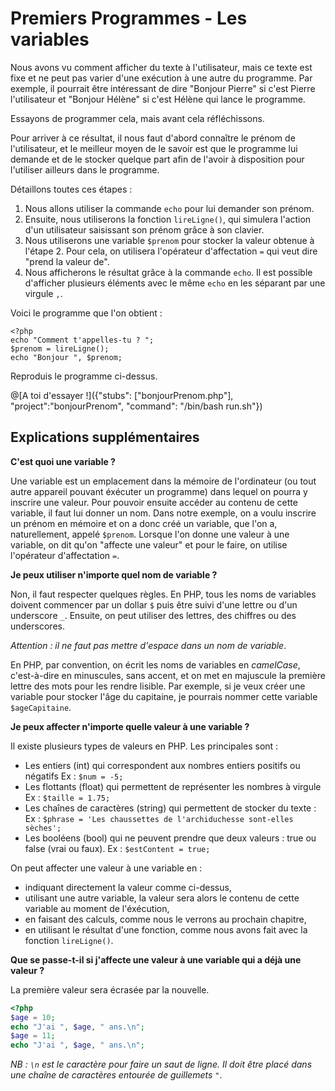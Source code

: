 # Premiers Programmes - Les variables

Nous avons vu comment afficher du texte à l'utilisateur, mais ce texte
est fixe et ne peut pas varier d'une exécution à une autre du programme.
Par exemple, il pourrait être intéressant de dire "Bonjour Pierre" si c'est Pierre l'utilisateur et "Bonjour Hélène" si c'est Hélène qui lance le programme.

Essayons de programmer cela, mais avant cela réfléchissons. 

Pour arriver à ce résultat, il nous faut d'abord connaître le prénom de l'utilisateur, et le meilleur moyen de le savoir est que le programme lui demande et de le stocker quelque part afin de l'avoir à disposition pour l'utiliser ailleurs dans le programme.

Détaillons toutes ces étapes : 

1. Nous allons utiliser la commande `echo` pour lui demander son prénom. 
2. Ensuite, nous utiliserons la fonction `lireLigne()`, qui simulera l'action d'un utilisateur saisissant son prénom grâce à son clavier.
3. Nous utiliserons une variable `$prenom` pour stocker la valeur obtenue à l'étape 2. Pour cela, on utilisera l'opérateur d'affectation `=` qui veut dire "prend la valeur de".
4. Nous afficherons le résultat grâce à la commande `echo`. Il est possible d'afficher plusieurs éléments avec le même `echo` en les séparant par une virgule `,`.

Voici le programme que l'on obtient : 
```
<?php
echo "Comment t'appelles-tu ? ";
$prenom = lireLigne();
echo "Bonjour ", $prenom;
```

Reproduis le programme ci-dessus.

@[A toi d'essayer !]({"stubs": ["bonjourPrenom.php"], "project":"bonjourPrenom", "command": "/bin/bash run.sh"})


## Explications supplémentaires

**C'est quoi une variable ?**

Une variable est un emplacement dans la mémoire de l'ordinateur (ou tout autre appareil pouvant éxécuter un programme) dans lequel on pourra y inscrire une valeur.
Pour pouvoir ensuite accéder au contenu de cette variable, il faut lui donner un nom. 
Dans notre exemple, on a voulu inscrire un prénom en mémoire et on a donc créé un variable, que l'on a, naturellement, appelé `$prenom`. 
Lorsque l'on donne une valeur à une variable, on dit qu'on "affecte une valeur" et pour le faire, on utilise l'opérateur d'affectation `=`.

**Je peux utiliser n'importe quel nom de variable ?**

Non, il faut respecter quelques règles. En PHP, tous les noms de variables doivent commencer par un dollar `$` puis être suivi d'une lettre ou d'un underscore `_`. 
Ensuite, on peut utiliser des lettres, des chiffres ou des underscores.

*Attention : il ne faut pas mettre d'espace dans un nom de variable*. 

En PHP, par convention, on écrit les noms de variables en *camelCase*, c'est-à-dire en minuscules, sans accent, et on met en majuscule la première lettre des mots pour les rendre lisible. 
Par exemple, si je veux créer une variable pour stocker l'âge du capitaine, je pourrais nommer cette variable `$ageCapitaine`.

**Je peux affecter n'importe quelle valeur à une variable ?**

Il existe plusieurs types de valeurs en PHP. Les principales sont : 
* Les entiers (int) qui correspondent aux nombres entiers positifs ou négatifs
Ex : `$num = -5;`
* Les flottants (float) qui permettent de représenter les nombres à virgule
Ex : `$taille = 1.75;`
* Les chaînes de caractères (string) qui permettent de stocker du texte : 
Ex : `$phrase = 'Les chaussettes de l'archiduchesse sont-elles sèches';`
* Les booléens (bool) qui ne peuvent prendre que deux valeurs : true ou false (vrai ou faux).
Ex : `$estContent = true;`

On peut affecter une valeur à une variable en :
* indiquant directement la valeur comme ci-dessus,
* utilisant une autre variable, la valeur sera alors le contenu de cette variable au moment de l'éxécution,
* en faisant des calculs, comme nous le verrons au prochain chapitre,
* en utilisant le résultat d'une fonction, comme nous avons fait avec la fonction `lireLigne()`.

**Que se passe-t-il si j'affecte une valeur à une variable qui a déjà une valeur ?**

La première valeur sera écrasée par la nouvelle. 

```php runnable
<?php
$age = 10;
echo "J'ai ", $age, " ans.\n";
$age = 11;
echo "J'ai ", $age, " ans.\n";
 ```

 *NB : `\n` est le caractère pour faire un saut de ligne. Il doit être placé dans une chaîne de caractères entourée de guillemets* `"`. 